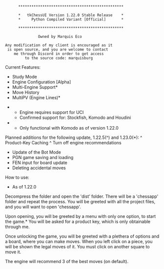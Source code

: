           ************************************************

          *   tkChessUI Version 1.22.0 Stable Release    *
          *     Python Compiled Variant [Official]       *

          ************************************************

	               Owned by Marquis Eco

	Any modification of my client is encouraged as it
	 is open source, and you are welcome to contact
	    me through Discord in order to get access
	         to the source code: marquisburg



Current Features:
- Study Mode
- Engine Configuration [Alpha]
- Multi-Engine Support*
- Move History
- MultiPV (Engine Lines)*

* - Engine requires support for UCI
  - Confirmed support for: Stockfish, Komodo and Houdini

* - Only functional with Komodo as of version 1.22.0


Planned additions for the following update, 1.22.5(^) and 1.23.0(*):
^ Product-Key Caching
^ Turn off engine recommendations
* Update of the Bot Mode
* PGN game saving and loading
* FEN input for board update
* Deleting accidental moves


How to use:

* As of 1.22.0

Decompress the folder and open the 'dist' folder.
There will be a 'chessapp' folder and repeat the process.
You will be greeted with all the project files, and you will want to open 'chessapp'.

Upon opening, you will be greeted by a menu with only one option, to start the game.*
You will be asked for a product key, which is only obtainable through me.

Once unlocking the game, you will be greeted with a plethera of options and a board, where you can make moves.
When you left click on a piece, you will be shown the legal moves of it. You must click on another square to move it.

The engine will recommend 3 of the best moves (on default).
